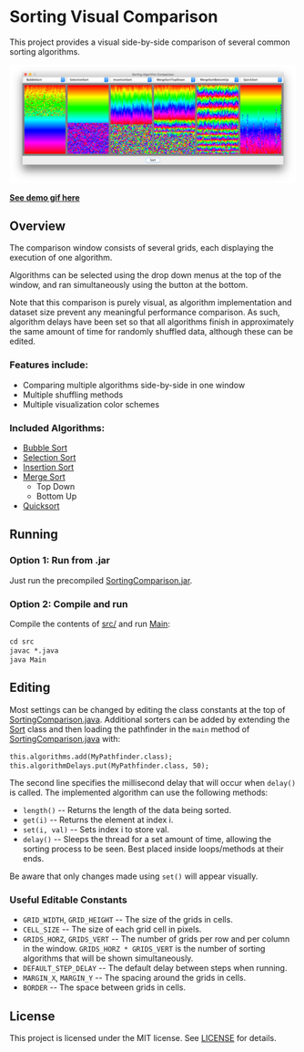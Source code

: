 # Sorting Visual Comparison #

This project provides a visual side-by-side comparison of several common
sorting algorithms.

![Sorting Comparison](img/header.png)

[**See demo gif here**](https://gfycat.com/mammothaltruisticamericanbadger)

## Overview ##
The comparison window consists of several grids, each displaying the execution
of one algorithm.

Algorithms can be selected using the drop down menus at the top of the window, and ran
simultaneously using the button at the bottom.

Note that this comparison is purely visual, as algorithm implementation and dataset size
prevent any meaningful performance comparison. As such, algorithm delays have been set
so that all algorithms finish in approximately the same amount of time for randomly
shuffled data, although these can be edited.

### Features include: ###

* Comparing multiple algorithms side-by-side in one window
* Multiple shuffling methods
* Multiple visualization color schemes

### Included Algorithms: ###

* [Bubble Sort](https://en.wikipedia.org/wiki/Bubble_sort)
* [Selection Sort](https://en.wikipedia.org/wiki/Selection_sort)
* [Insertion Sort](https://en.wikipedia.org/wiki/Insertion_sort)
* [Merge Sort](https://en.wikipedia.org/wiki/Merge_sort)
    * Top Down
    * Bottom Up
* [Quicksort](https://en.wikipedia.org/wiki/Quicksort)

## Running ##

### Option 1: Run from .jar ###

Just run the precompiled [SortingComparison.jar](SortingComparison.jar).

### Option 2: Compile and run ###

Compile the contents of [src/](src) and run [Main](src/Main.java):
```
cd src
javac *.java
java Main
```

## Editing ##

Most settings can be changed by editing the class constants at the top of [SortingComparison.java](src/SortingComparison.java).
Additional sorters can be added by extending the [Sort](src/Sort.java) class and
then loading the pathfinder in the `main` method of [SortingComparison.java](src/SortingComparison.java) with:
```
this.algorithms.add(MyPathfinder.class);
this.algorithmDelays.put(MyPathfinder.class, 50);
```
The second line specifies the millisecond delay that will occur when `delay()` is called.
The implemented algorithm can use the following methods:
* `length()` -- Returns the length of the data being sorted.
* `get(i)` -- Returns the element at index i.
* `set(i, val)` -- Sets index i to store val.
* `delay()` -- Sleeps the thread for a set amount of time, allowing the sorting process to be seen. Best placed inside loops/methods at their ends.

Be aware that only changes made using `set()` will appear visually.

### Useful Editable Constants ###
* `GRID_WIDTH`, `GRID_HEIGHT` -- The size of the grids in cells.
* `CELL_SIZE` -- The size of each grid cell in pixels.
* `GRIDS_HORZ`, `GRIDS_VERT` -- The number of grids per row and per column in the window. `GRIDS_HORZ * GRIDS_VERT`
is the number of sorting algorithms that will be shown simultaneously.
* `DEFAULT_STEP_DELAY` -- The default delay between steps when running.
* `MARGIN_X`, `MARGIN_Y` -- The spacing around the grids in cells.
* `BORDER` -- The space between grids in cells.


## License ##
This project is licensed under the MIT license. See [LICENSE](LICENSE) for details.
